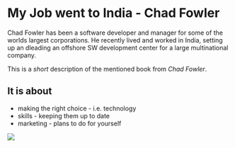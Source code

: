 # My Job went to India - Chad Fowler

Chad Fowler has been a software developer and manager for some of the worlds largest corporations.
He recently lived and worked in India, setting up an dleading an offshore SW development center for a large
multinational company.

This is a *short* description of the mentioned book from _Chad Fowler_.

## It is about

* making the right choice - i.e. technology
* skills - keeping them up to date
* marketing - plans to do for yourself

<img src="https://miro.medium.com/max/3150/0*NhPUcO-FwcOGbu-X.jpeg"/>
